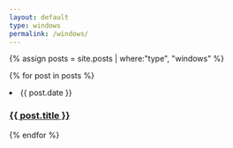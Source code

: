 ```yaml
---
layout: default
type: windows
permalink: /windows/
---
```

{% assign posts = site.posts | where:"type", "windows" %}

{% for post in posts %}
<li>
<span class="post-meta">{{ post.date }}</span>
<h3>
<a class="post-link" href="{{ site.url }}{{site.baseurl}}{{ post.url }}">{{ post.title }}</a>
</h3>
</li>
{% endfor %}
